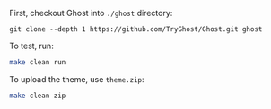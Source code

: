 First, checkout Ghost into `./ghost` directory:

```
git clone --depth 1 https://github.com/TryGhost/Ghost.git ghost
```

To test, run:

```bash
make clean run
```

To upload the theme, use `theme.zip`:

```bash
make clean zip
```

